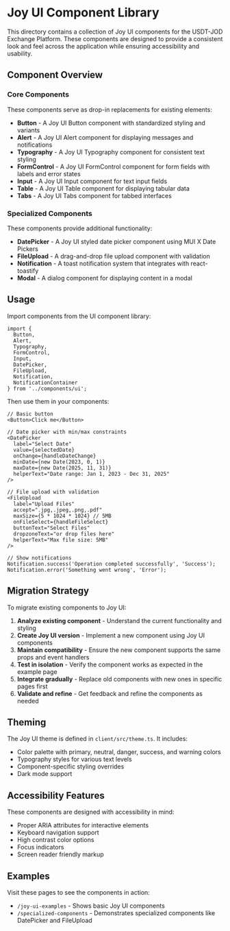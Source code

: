 # Joy UI Component Library

This directory contains a collection of Joy UI components for the USDT-JOD Exchange Platform. These components are designed to provide a consistent look and feel across the application while ensuring accessibility and usability.

## Component Overview

### Core Components

These components serve as drop-in replacements for existing elements:

- **Button** - A Joy UI Button component with standardized styling and variants
- **Alert** - A Joy UI Alert component for displaying messages and notifications
- **Typography** - A Joy UI Typography component for consistent text styling
- **FormControl** - A Joy UI FormControl component for form fields with labels and error states
- **Input** - A Joy UI Input component for text input fields
- **Table** - A Joy UI Table component for displaying tabular data
- **Tabs** - A Joy UI Tabs component for tabbed interfaces

### Specialized Components

These components provide additional functionality:

- **DatePicker** - A Joy UI styled date picker component using MUI X Date Pickers
- **FileUpload** - A drag-and-drop file upload component with validation
- **Notification** - A toast notification system that integrates with react-toastify
- **Modal** - A dialog component for displaying content in a modal

## Usage

Import components from the UI component library:

```tsx
import { 
  Button, 
  Alert, 
  Typography, 
  FormControl, 
  Input,
  DatePicker,
  FileUpload,
  Notification,
  NotificationContainer
} from '../components/ui';
```

Then use them in your components:

```tsx
// Basic button
<Button>Click me</Button>

// Date picker with min/max constraints
<DatePicker
  label="Select Date"
  value={selectedDate}
  onChange={handleDateChange}
  minDate={new Date(2023, 0, 1)}
  maxDate={new Date(2025, 11, 31)}
  helperText="Date range: Jan 1, 2023 - Dec 31, 2025"
/>

// File upload with validation
<FileUpload
  label="Upload Files"
  accept=".jpg,.jpeg,.png,.pdf"
  maxSize={5 * 1024 * 1024} // 5MB
  onFileSelect={handleFileSelect}
  buttonText="Select Files"
  dropzoneText="or drop files here"
  helperText="Max file size: 5MB"
/>

// Show notifications
Notification.success('Operation completed successfully', 'Success');
Notification.error('Something went wrong', 'Error');
```

## Migration Strategy

To migrate existing components to Joy UI:

1. **Analyze existing component** - Understand the current functionality and styling
2. **Create Joy UI version** - Implement a new component using Joy UI components
3. **Maintain compatibility** - Ensure the new component supports the same props and event handlers
4. **Test in isolation** - Verify the component works as expected in the example page
5. **Integrate gradually** - Replace old components with new ones in specific pages first
6. **Validate and refine** - Get feedback and refine the components as needed

## Theming

The Joy UI theme is defined in `client/src/theme.ts`. It includes:

- Color palette with primary, neutral, danger, success, and warning colors
- Typography styles for various text levels
- Component-specific styling overrides
- Dark mode support

## Accessibility Features

These components are designed with accessibility in mind:

- Proper ARIA attributes for interactive elements
- Keyboard navigation support
- High contrast color options
- Focus indicators
- Screen reader friendly markup

## Examples

Visit these pages to see the components in action:

- `/joy-ui-examples` - Shows basic Joy UI components
- `/specialized-components` - Demonstrates specialized components like DatePicker and FileUpload 
